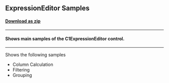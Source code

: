 ## ExpressionEditor Samples
#### [Download as zip](https://downgit.github.io/#/home?url=https://github.com/GrapeCity/ComponentOne-UWP-Samples/tree/master/C1.UWP.ExpressionEditor/VB/ExpressionEditorSamples)
____
#### Shows main samples of the C1ExpressionEditor control.
____
Shows the following samples

* Column Calculation
* Filtering
* Grouping
